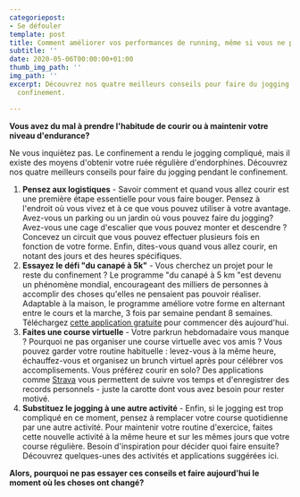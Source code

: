 ```yaml
---
categoriepost:
- Se défouler
template: post
title: Comment améliorer vos performances de running, même si vous ne pouvez pas courir
subtitle: ''
date: 2020-05-06T00:00:00+01:00
thumb_img_path: ''
img_path: ''
excerpt: Découvrez nos quatre meilleurs conseils pour faire du jogging pendant le
  confinement.

---
```

**Vous avez du mal à prendre l'habitude de courir ou à maintenir votre niveau d'endurance?**

Ne vous inquiètez pas. Le confinement a rendu le jogging compliqué, mais il existe des moyens d'obtenir votre ruée régulière d'endorphines. Découvrez nos quatre meilleurs conseils pour faire du jogging pendant le confinement.

1. **Pensez aux logistiques** - Savoir comment et quand vous allez courir est une première étape essentielle pour vous faire bouger. Pensez à l'endroit où vous vivez et à ce que vous pouvez utiliser à votre avantage. Avez-vous un parking ou un jardin où vous pouvez faire du jogging? Avez-vous une cage d'escalier que vous pouvez monter et descendre ? Concevez un circuit que vous pouvez effectuer plusieurs fois en fonction de votre forme. Enfin, dites-vous quand vous allez courir, en notant des jours et des heures spécifiques.
2. **Essayez le défi "du canapé à 5k"** - Vous cherchez un projet pour le reste du confinement ? Le programme "du canapé à 5 km "est devenu un phénomène mondial, encourageant des milliers de personnes à accomplir des choses qu'elles ne pensaient pas pouvoir réaliser. Adaptable à la maison, le programme améliore votre forme en alternant entre le cours et la marche, 3 fois par semaine pendant 8 semaines. Téléchargez [cette application gratuite](https://play.google.com/store/apps/details?id=com.clearskyapps.fitnessfamily.Run5K&hl=fr) pour commencer dès aujourd'hui.
3. **Faites une course virtuelle** - Votre parkrun hebdomadaire vous manque ? Pourquoi ne pas organiser une course virtuelle avec vos amis ? Vous pouvez garder votre routine habituelle : levez-vous à la même heure, échauffez-vous et organisez un brunch virtuel après pour célébrer vos accomplisements. Vous préférez courir en solo? Des applications comme [Strava](https://play.google.com/store/apps/details?id=com.strava&hl=fr) vous permettent de suivre vos temps et d'enregistrer des records personnels - juste la carotte dont vous avez besoin pour rester motivé.
4. **Substituez le jogging à une autre activité** - Enfin, si le jogging est trop compliqué en ce moment, pensez à remplacer votre course quotidienne par une autre activité. Pour maintenir votre routine d'exercice, faites cette nouvelle activité à la même heure et sur les mêmes jours que votre course régulière. Besoin d'inspiration pour décider quoi faire ensuite? Découvrez quelques-unes des activités et applications suggérées ici.

**Alors, pourquoi ne pas essayer ces conseils et faire aujourd'hui le moment où les choses ont changé?**